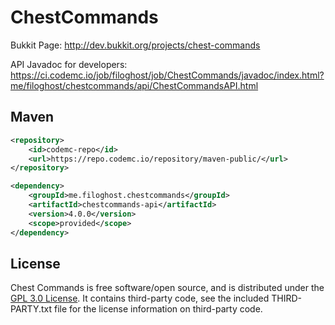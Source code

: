 ChestCommands
===================

Bukkit Page: http://dev.bukkit.org/projects/chest-commands

API Javadoc for developers: https://ci.codemc.io/job/filoghost/job/ChestCommands/javadoc/index.html?me/filoghost/chestcommands/api/ChestCommandsAPI.html

## Maven
```xml
<repository>
    <id>codemc-repo</id>
    <url>https://repo.codemc.io/repository/maven-public/</url>
</repository>
```

```xml
<dependency>
    <groupId>me.filoghost.chestcommands</groupId>
    <artifactId>chestcommands-api</artifactId>
    <version>4.0.0</version>
    <scope>provided</scope>
</dependency>
```

## License
Chest Commands is free software/open source, and is distributed under the [GPL 3.0 License](https://opensource.org/licenses/GPL-3.0). It contains third-party code, see the included THIRD-PARTY.txt file for the license information on third-party code.
